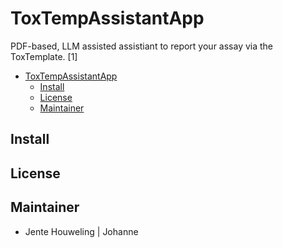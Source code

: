 # ToxTempAssistantApp
PDF-based, LLM assisted assistiant to report your assay via the ToxTemplate. [1]

- [ToxTempAssistantApp](#toxtempassistantapp)
  - [Install](#install)
  - [License](#license)
  - [Maintainer](#maintainer)

## Install
## License

## Maintainer
- Jente Houweling | Johanne
